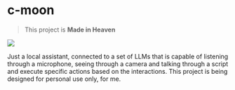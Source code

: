 # c-moon

> This project is **Made in Heaven**

<img src="./repo/jjba-mih.gif">

Just a local assistant, connected to a set of LLMs that is capable of listening through a microphone, seeing through a camera and talking through a script and execute specific actions based on the interactions. This project is being designed for personal use only, for me.
